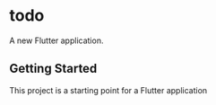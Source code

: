 # todo

A new Flutter application.

## Getting Started

This project is a starting point for a Flutter application

<blockquote class="imgur-embed-pub" lang="en" data-id="a/2ZqLhHN" data-context="false" ><a href="//imgur.com/a/2ZqLhHN"></a></blockquote><script async src="//s.imgur.com/min/embed.js" charset="utf-8"></script>

